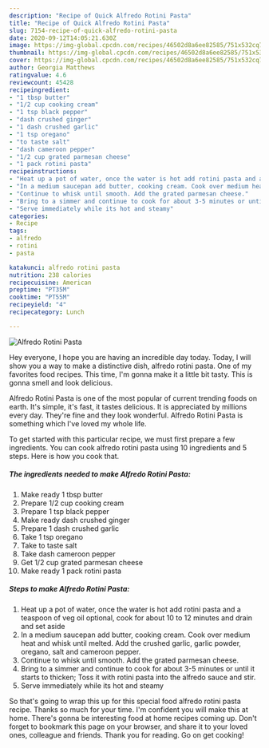 ```yaml
---
description: "Recipe of Quick Alfredo Rotini Pasta"
title: "Recipe of Quick Alfredo Rotini Pasta"
slug: 7154-recipe-of-quick-alfredo-rotini-pasta
date: 2020-09-12T14:05:21.630Z
image: https://img-global.cpcdn.com/recipes/46502d8a6ee82585/751x532cq70/alfredo-rotini-pasta-recipe-main-photo.jpg
thumbnail: https://img-global.cpcdn.com/recipes/46502d8a6ee82585/751x532cq70/alfredo-rotini-pasta-recipe-main-photo.jpg
cover: https://img-global.cpcdn.com/recipes/46502d8a6ee82585/751x532cq70/alfredo-rotini-pasta-recipe-main-photo.jpg
author: Georgia Matthews
ratingvalue: 4.6
reviewcount: 45428
recipeingredient:
- "1 tbsp butter"
- "1/2 cup cooking cream"
- "1 tsp black pepper"
- "dash crushed ginger"
- "1 dash crushed garlic"
- "1 tsp oregano"
- "to taste salt"
- "dash cameroon pepper"
- "1/2 cup grated parmesan cheese"
- "1 pack rotini pasta"
recipeinstructions:
- "Heat up a pot of water, once the water is hot add rotini pasta and a teaspoon of veg oil optional, cook for about 10 to 12 minutes and drain and set aside"
- "In a medium saucepan add butter, cooking cream. Cook over medium heat and whisk until melted. Add the crushed garlic, garlic powder, oregano, salt and cameroon pepper."
- "Continue to whisk until smooth. Add the grated parmesan cheese."
- "Bring to a simmer and continue to cook for about 3-5 minutes or until it starts to thicken; Toss it with rotini pasta into the alfredo sauce and stir."
- "Serve immediately while its hot and steamy"
categories:
- Recipe
tags:
- alfredo
- rotini
- pasta

katakunci: alfredo rotini pasta 
nutrition: 238 calories
recipecuisine: American
preptime: "PT35M"
cooktime: "PT55M"
recipeyield: "4"
recipecategory: Lunch

---
```



![Alfredo Rotini Pasta](https://img-global.cpcdn.com/recipes/46502d8a6ee82585/751x532cq70/alfredo-rotini-pasta-recipe-main-photo.jpg)

Hey everyone, I hope you are having an incredible day today. Today, I will show you a way to make a distinctive dish, alfredo rotini pasta. One of my favorites food recipes. This time, I'm gonna make it a little bit tasty. This is gonna smell and look delicious.



Alfredo Rotini Pasta is one of the most popular of current trending foods on earth. It's simple, it's fast, it tastes delicious. It is appreciated by millions every day. They're fine and they look wonderful. Alfredo Rotini Pasta is something which I've loved my whole life.


To get started with this particular recipe, we must first prepare a few ingredients. You can cook alfredo rotini pasta using 10 ingredients and 5 steps. Here is how you cook that.

<!--inarticleads1-->

##### The ingredients needed to make Alfredo Rotini Pasta:

1. Make ready 1 tbsp butter
1. Prepare 1/2 cup cooking cream
1. Prepare 1 tsp black pepper
1. Make ready dash crushed ginger
1. Prepare 1 dash crushed garlic
1. Take 1 tsp oregano
1. Take to taste salt
1. Take dash cameroon pepper
1. Get 1/2 cup grated parmesan cheese
1. Make ready 1 pack rotini pasta




<!--inarticleads2-->

##### Steps to make Alfredo Rotini Pasta:

1. Heat up a pot of water, once the water is hot add rotini pasta and a teaspoon of veg oil optional, cook for about 10 to 12 minutes and drain and set aside
1. In a medium saucepan add butter, cooking cream. Cook over medium heat and whisk until melted. Add the crushed garlic, garlic powder, oregano, salt and cameroon pepper.
1. Continue to whisk until smooth. Add the grated parmesan cheese.
1. Bring to a simmer and continue to cook for about 3-5 minutes or until it starts to thicken; Toss it with rotini pasta into the alfredo sauce and stir.
1. Serve immediately while its hot and steamy




So that's going to wrap this up for this special food alfredo rotini pasta recipe. Thanks so much for your time. I'm confident you will make this at home. There's gonna be interesting food at home recipes coming up. Don't forget to bookmark this page on your browser, and share it to your loved ones, colleague and friends. Thank you for reading. Go on get cooking!
